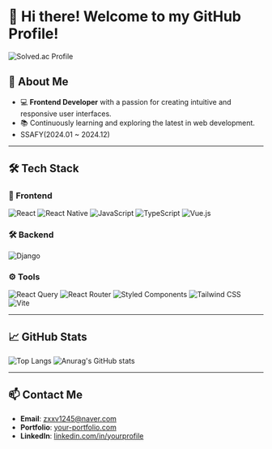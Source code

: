 # 👋 Hi there! Welcome to my GitHub Profile!

![Solved.ac Profile](http://mazassumnida.wtf/api/v2/generate_badge?boj=zxxv1245)

## 🚀 About Me
- 💻 **Frontend Developer** with a passion for creating intuitive and responsive user interfaces.
- 📚 Continuously learning and exploring the latest in web development.
- SSAFY(2024.01 ~ 2024.12)
---

## 🛠️ Tech Stack

### 🌟 Frontend
![React](https://img.shields.io/badge/React-20232A?style=for-the-badge&logo=react&logoColor=61DAFB)
![React Native](https://img.shields.io/badge/react_native-%2320232a.svg?style=for-the-badge&logo=react&logoColor=%2361DAFB)
![JavaScript](https://img.shields.io/badge/JavaScript-F7DF1E.svg?style=for-the-badge&logo=javascript&logoColor=white)
![TypeScript](https://img.shields.io/badge/typescript-%23007ACC.svg?style=for-the-badge&logo=typescript&logoColor=white)
![Vue.js](https://img.shields.io/badge/vue.js-4FC08D.svg?&style=for-the-badge&logo=vuedotjs&logoColor=white)

### 🛠️ Backend
![Django](https://img.shields.io/badge/django-092E20.svg?&style=for-the-badge&logo=django&logoColor=white)


### ⚙️ Tools
![React Query](https://img.shields.io/badge/React_Query-FF4154?style=for-the-badge&logo=ReactQuery&logoColor=white)
![React Router](https://img.shields.io/badge/React_Router-CA4245?style=for-the-badge&logo=react-router&logoColor=white)
![Styled Components](https://img.shields.io/badge/styled--components-DB7093?style=for-the-badge&logo=styled-components&logoColor=white)
![Tailwind CSS](https://img.shields.io/badge/tailwindcss-06B6D4.svg?style=for-the-badge&logo=tailwindcss&logoColor=white)
![Vite](https://img.shields.io/badge/Vite-B73BFE?style=for-the-badge&logo=vite&logoColor=FFD62E)

---

## 📈 GitHub Stats
![Top Langs](https://github-readme-stats.vercel.app/api/top-langs/?username=anuraghazra&layout=compact)
![Anurag's GitHub stats](https://github-readme-stats.vercel.app/api?username=anuraghazra&show_icons=true&theme=radical)

---

## 📫 Contact Me
- **Email**: [zxxv1245@naver.com](zxxv1245@naver.com)
- **Portfolio**: [your-portfolio.com](https://your-portfolio.com)
- **LinkedIn**: [linkedin.com/in/yourprofile](https://linkedin.com/in/yourprofile)

